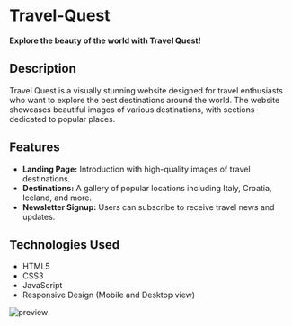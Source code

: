 # Travel-Quest

**Explore the beauty of the world with Travel Quest!**

## Description
Travel Quest is a visually stunning website designed for travel enthusiasts who want to explore the best destinations around the world. The website showcases beautiful images of various destinations, with sections dedicated to popular places.

## Features
- **Landing Page:** Introduction with high-quality images of travel destinations.
- **Destinations:** A gallery of popular locations including Italy, Croatia, Iceland, and more.
- **Newsletter Signup:** Users can subscribe to receive travel news and updates.
  
## Technologies Used
- HTML5
- CSS3
- JavaScript
- Responsive Design (Mobile and Desktop view)

![preview](https://github.com/user-attachments/assets/bb139bfc-a6b9-41db-885e-8221d3e7419c)
